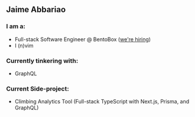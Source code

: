 ## Jaime Abbariao

### I am a:

* Full-stack Software Engineer @ BentoBox ([we're hiring](https://getbento.com/careers/))
* I (n)vim

### Currently tinkering with:

* GraphQL

### Current Side-project:

* Climbing Analytics Tool (Full-stack TypeScript with Next.js, Prisma, and GraphQL)
